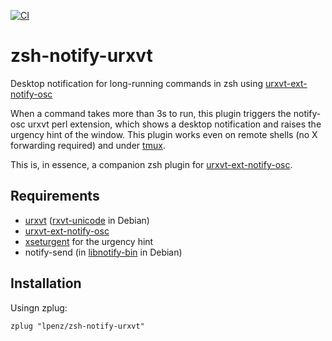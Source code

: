 [![CI](https://github.com/lpenz/zsh-notify-urxvt/actions/workflows/ci.yml/badge.svg)](https://github.com/lpenz/zsh-notify-urxvt/actions/workflows/ci.yml)

zsh-notify-urxvt
================

Desktop notification for long-running commands in zsh
using [urxvt-ext-notify-osc](https://github.com/lpenz/urxvt-ext-notify-osc)

When a command takes more than 3s to run, this plugin triggers the notify-osc
urxvt perl extension, which shows a desktop notification and raises the urgency
hint of the window. This plugin works even on remote shells (no X forwarding
required) and under [tmux](https://github.com/tmux/tmux).

This is, in essence, a companion zsh plugin for [urxvt-ext-notify-osc](https://github.com/lpenz/urxvt-ext-notify-osc).


## Requirements

- [urxvt](http://software.schmorp.de/pkg/rxvt-unicode.html) ([rxvt-unicode](https://packages.debian.org/search?keywords=rxvt-unicode) in Debian)
- [urxvt-ext-notify-osc](https://github.com/lpenz/urxvt-ext-notify-osc)
- [xseturgent](https://github.com/lpenz/xseturgent) for the urgency hint
- notify-send (in [libnotify-bin](https://packages.debian.org/search?keywords=libnotify-bin) in Debian)


## Installation

Usingn zplug:

```shell
zplug "lpenz/zsh-notify-urxvt"
```

